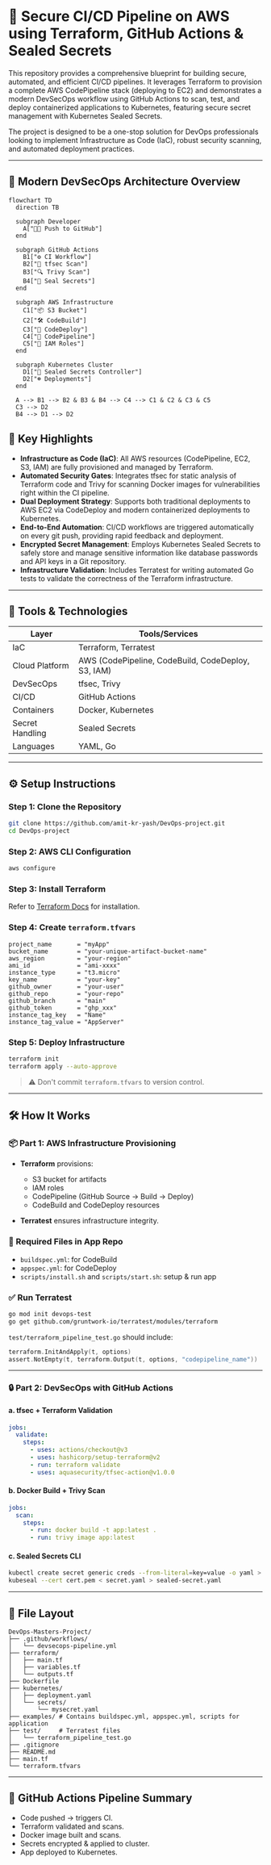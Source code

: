 # 🚀 Secure CI/CD Pipeline on AWS using Terraform, GitHub Actions & Sealed Secrets

This repository provides a comprehensive blueprint for building secure, automated, and efficient CI/CD pipelines. It leverages Terraform to provision a complete AWS CodePipeline stack (deploying to EC2) and demonstrates a modern DevSecOps workflow using GitHub Actions to scan, test, and deploy containerized applications to Kubernetes, featuring secure secret management with Kubernetes Sealed Secrets.

The project is designed to be a one-stop solution for DevOps professionals looking to implement Infrastructure as Code (IaC), robust security scanning, and automated deployment practices.

---

## 🧱 Modern DevSecOps Architecture Overview

```mermaid
flowchart TD
  direction TB

  subgraph Developer
    A["🧑‍💻 Push to GitHub"]
  end

  subgraph GitHub Actions
    B1["⚙️ CI Workflow"]
    B2["🧪 tfsec Scan"]
    B3["🔍 Trivy Scan"]
    B4["🔐 Seal Secrets"]
  end

  subgraph AWS Infrastructure
    C1["📦 S3 Bucket"]
    C2["🛠️ CodeBuild"]
    C3["🚀 CodeDeploy"]
    C4["🔁 CodePipeline"]
    C5["🔐 IAM Roles"]
  end

  subgraph Kubernetes Cluster
    D1["🧩 Sealed Secrets Controller"]
    D2["☸️ Deployments"]
  end

  A --> B1 --> B2 & B3 & B4 --> C4 --> C1 & C2 & C3 & C5
  C3 --> D2
  B4 --> D1 --> D2
```


## 🔑 Key Highlights

- **Infrastructure as Code (IaC)**: All AWS resources (CodePipeline, EC2, S3, IAM) are fully provisioned and managed by Terraform.
- **Automated Security Gates**: Integrates tfsec for static analysis of Terraform code and Trivy for scanning Docker images for vulnerabilities right within the CI pipeline.
- **Dual Deployment Strategy**: Supports both traditional deployments to AWS EC2 via CodeDeploy and modern containerized deployments to Kubernetes.
- **End-to-End Automation**: CI/CD workflows are triggered automatically on every git push, providing rapid feedback and deployment.
- **Encrypted Secret Management**: Employs Kubernetes Sealed Secrets to safely store and manage sensitive information like database passwords and API keys in a Git repository.
- **Infrastructure Validation**: Includes Terratest for writing automated Go tests to validate the correctness of the Terraform infrastructure.

---

## 🧰 Tools & Technologies

| Layer            | Tools/Services                                           |
|------------------|----------------------------------------------------------|
| IaC              | Terraform, Terratest                                     |
| Cloud Platform   | AWS (CodePipeline, CodeBuild, CodeDeploy, S3, IAM)       |
| DevSecOps        | tfsec, Trivy                                              |
| CI/CD            | GitHub Actions                                           |
| Containers       | Docker, Kubernetes                                       |
| Secret Handling  | Sealed Secrets                                           |
| Languages        | YAML, Go                                                 |

---

## ⚙️ Setup Instructions

### Step 1: Clone the Repository
```bash
git clone https://github.com/amit-kr-yash/DevOps-project.git
cd DevOps-project
```

### Step 2: AWS CLI Configuration
```bash
aws configure
```

### Step 3: Install Terraform
Refer to [Terraform Docs](https://developer.hashicorp.com/terraform/downloads) for installation.

### Step 4: Create `terraform.tfvars`
```hcl
project_name       = "myApp"
bucket_name        = "your-unique-artifact-bucket-name"
aws_region         = "your-region"
ami_id             = "ami-xxxx"
instance_type      = "t3.micro"
key_name           = "your-key"
github_owner       = "your-user"
github_repo        = "your-repo"
github_branch      = "main"
github_token       = "ghp_xxx"
instance_tag_key   = "Name"
instance_tag_value = "AppServer"
```

### Step 5: Deploy Infrastructure
```bash
terraform init
terraform apply --auto-approve
```

> ⚠️ Don't commit `terraform.tfvars` to version control.

---

## 🛠️ How It Works

### 📦 Part 1: AWS Infrastructure Provisioning

- **Terraform** provisions:
  - S3 bucket for artifacts
  - IAM roles
  - CodePipeline (GitHub Source -> Build -> Deploy)
  - CodeBuild and CodeDeploy resources

- **Terratest** ensures infrastructure integrity.

### 📁 Required Files in App Repo
- `buildspec.yml`: for CodeBuild
- `appspec.yml`: for CodeDeploy
- `scripts/install.sh` and `scripts/start.sh`: setup & run app

### ✅ Run Terratest
```bash
go mod init devops-test
go get github.com/gruntwork-io/terratest/modules/terraform
```

`test/terraform_pipeline_test.go` should include:
```go
terraform.InitAndApply(t, options)
assert.NotEmpty(t, terraform.Output(t, options, "codepipeline_name"))
```

---

### 🔒 Part 2: DevSecOps with GitHub Actions

#### a. tfsec + Terraform Validation
```yaml
jobs:
  validate:
    steps:
      - uses: actions/checkout@v3
      - uses: hashicorp/setup-terraform@v2
      - run: terraform validate
      - uses: aquasecurity/tfsec-action@v1.0.0
```

#### b. Docker Build + Trivy Scan
```yaml
jobs:
  scan:
    steps:
      - run: docker build -t app:latest .
      - run: trivy image app:latest
```

#### c. Sealed Secrets CLI
```bash
kubectl create secret generic creds --from-literal=key=value -o yaml > secret.yaml
kubeseal --cert cert.pem < secret.yaml > sealed-secret.yaml

```

---

## 📂 File Layout

```
DevOps-Masters-Project/
├── .github/workflows/
│   └── devsecops-pipeline.yml
├── terraform/
│   ├── main.tf
│   ├── variables.tf
│   └── outputs.tf
├── Dockerfile
├── kubernetes/
│   ├── deployment.yaml
│   └── secrets/
│       └── mysecret.yaml
├── examples/ # Contains buildspec.yml, appspec.yml, scripts for application
├── test/     # Terratest files
│   └── terraform_pipeline_test.go
├── .gitignore
├── README.md
├── main.tf
└── terraform.tfvars

```

---

## 🧪 GitHub Actions Pipeline Summary

- Code pushed → triggers CI.
- Terraform validated and scans.
- Docker image built and scans.
- Secrets encrypted & applied to cluster.
- App deployed to Kubernetes.



